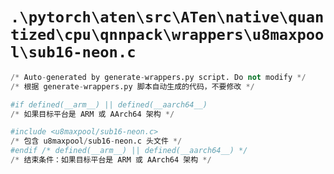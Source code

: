 # `.\pytorch\aten\src\ATen\native\quantized\cpu\qnnpack\wrappers\u8maxpool\sub16-neon.c`

```py
/* Auto-generated by generate-wrappers.py script. Do not modify */
/* 根据 generate-wrappers.py 脚本自动生成的代码，不要修改 */

#if defined(__arm__) || defined(__aarch64__)
/* 如果目标平台是 ARM 或 AArch64 架构 */

#include <u8maxpool/sub16-neon.c>
/* 包含 u8maxpool/sub16-neon.c 头文件 */
#endif /* defined(__arm__) || defined(__aarch64__) */
/* 结束条件：如果目标平台是 ARM 或 AArch64 架构 */
```